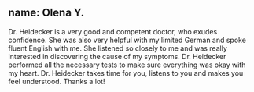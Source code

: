 name: Olena Y.
---

Dr. Heidecker is a very good and competent doctor, who exudes confidence. She was also very helpful with my limited German and spoke fluent English with me. She listened so closely to me and was really interested in discovering the cause of my symptoms. Dr. Heidecker performed all the necessary tests to make sure everything was okay with my heart. 
Dr. Heidecker takes time for you, listens to you and makes you feel understood. Thanks a lot!
